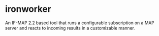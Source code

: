 # ironworker
An IF-MAP 2.2 based tool that runs a configurable subscription on a MAP server and reacts to incoming results in a customizable manner.

